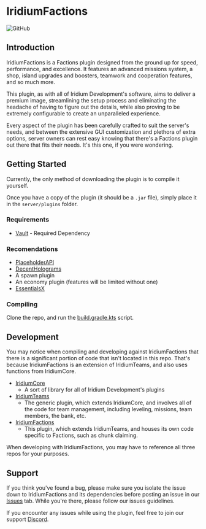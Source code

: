 # IridiumFactions
![GitHub](https://img.shields.io/github/license/Iridium-Development/IridiumFactions?color=FF5555)

## Introduction

IridiumFactions is a Factions plugin designed from the ground up for speed, performance, and excellence. It features an advanced missions system, a shop, island upgrades and boosters, teamwork and cooperation features, and so much more.

This plugin, as with all of Iridium Development's software, aims to deliver a premium image, streamlining the setup process and eliminating the headache of having to figure out the details, while also proving to be extremely configurable to create an unparalleled experience. 

Every aspect of the plugin has been carefully crafted to suit the server's needs, and between the extensive GUI customization and plethora of extra options, server owners can rest easy knowing that there's a Factions plugin out there that fits their needs. It's this one, if you were wondering.

## Getting Started

Currently, the only method of downloading the plugin is to compile it yourself.

Once you have a copy of the plugin (it should be a ``.jar`` file), simply place it in the ``server/plugins`` folder.

### Requirements
- [Vault](https://www.spigotmc.org/resources/vault.34315/) - Required Dependency

### Recomendations
- [PlaceholderAPI](https://www.spigotmc.org/resources/placeholderapi.6245/)
- [DecentHolograms](https://www.spigotmc.org/resources/decentholograms-1-8-1-19-4-papi-support-no-dependencies.96927/)
- A spawn plugin 
- An economy plugin (features will be limited without one)
- [EssentialsX](https://essentialsx.net/)

### Compiling

Clone the repo, and run the [build.gradle.kts](https://github.com/Iridium-Development/IridiumFactions/blob/master/build.gradle.kts) script.

## Development

You may notice when compiling and developing against IridiumFactions that there is a significant portion of code that isn't located in this repo. That's because IridiumFactions is an extension of IridiumTeams, and also uses functions from IridiumCore.

- [IridiumCore](https://github.com/Iridium-Development/IridiumCore)
  - A sort of library for all of Iridium Development's plugins
- [IridiumTeams](https://github.com/Iridium-Development/IridiumTeams)
  - The generic plugin, which extends IridiumCore, and involves all of the code for team management, including leveling, missions, team members, the bank, etc.
- [IridiumFactions](https://github.com/Iridium-Development/IridiumFactions)
  - This plugin, which extends IridiumTeams, and houses its own code specific to Factions, such as chunk claiming.

When developing with IridiumFactions, you may have to reference all three repos for your purposes.

## Support

If you think you've found a bug, please make sure you isolate the issue down to IridiumFactions and its dependencies before posting an issue in our [Issues](https://github.com/Iridium-Development/IridiumFactions/issues) tab. While you're there, please follow our issues guidelines.

If you encounter any issues while using the plugin, feel free to join our support [Discord](https://discord.gg/6HJ73mWE7P).
